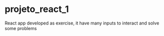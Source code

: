 # projeto_react_1
React app developed as exercise, it have many inputs to interact and solve some problems 
